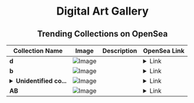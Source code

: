 <div align="center">

# Digital Art Gallery

## Trending Collections on OpenSea

| Collection Name                       | Image                                                                                     | Description                       | OpenSea Link                                                                                          |
|---------------------------------------|-------------------------------------------------------------------------------------------|-----------------------------------|--------------------------------------------------------------------------------------------------------|
| **d** | ![Image](https://i.seadn.io/s/raw/files/f20d5b3ed93d4d69d0d04611050454f3.jpg?w=500&auto=format?w=200&auto=format) |  | <details><summary>Link</summary>[d](https://opensea.io/collection/d-9136)</details> |
| **b** | ![Image](https://i.seadn.io/s/raw/files/ff8b9730f335add0454890e9ace2be83.jpg?w=500&auto=format?w=200&auto=format) |  | <details><summary>Link</summary>[b](https://opensea.io/collection/b-19902)</details> |
| **<details><summary>Unidentified co...</summary>Unidentified contract 061e9b08-fe43-4bb2-8b99-29701cde2965</details>** | ![Image](https://i.seadn.io/s/raw/files/5a3ac3ffe42033afff2632c8556a0bbc.png?w=500&auto=format?w=200&auto=format) |  | <details><summary>Link</summary>[Unidentified contract 061e9b08-fe43-4bb2-8b99-29701cde2965](https://opensea.io/collection/unidentified-contract-061e9b08-fe43-4bb2-8b99-2970)</details> |
| **AB** | ![Image](https://i.seadn.io/s/raw/files/2e51f0ced806697ab50f64bcf41b01fe.jpg?w=500&auto=format?w=200&auto=format) |  | <details><summary>Link</summary>[AB](https://opensea.io/collection/ab-3922)</details> |

</div>